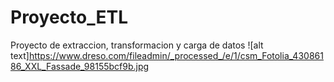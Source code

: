 # Proyecto_ETL
Proyecto de extraccion, transformacion y carga de datos
![alt text]https://www.dreso.com/fileadmin/_processed_/e/1/csm_Fotolia_43086186_XXL_Fassade_98155bcf9b.jpg
